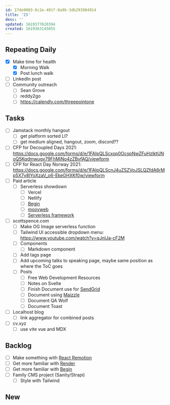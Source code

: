 ```yaml
---
id: 17de9003-8c2e-491f-8a9b-3db293984914
title: '25'
desc: ''
updated: 1619377620394
created: 1619363145055
---
```


## Repeating Daily

- [x] Make time for health
  - [x] Morning Walk
  - [x] Post lunch walk
- [ ] LinkedIn post
- [ ] Community outreach
  - [ ] Sean Grove
  - [ ] reddy2go
  - [ ] https://calendly.com/threepointone

## Tasks

- [ ] Jamstack monthly hangout
  - [ ] get platform sorted LI?
  - [ ] get medium aligned, hangout, zoom, discord??
- [ ] CFP for Decoupled Days 2021:
      https://docs.google.com/forms/d/e/1FAIpQLScxop0OcspNwZFuHzlktUNoQ5Kqdmwugv79FhMiNo4zZBvfAQ/viewform
- [ ] CFP for React Day Norway 2021:
      https://docs.google.com/forms/d/e/1FAIpQLScnJ4uZSZVoJSLQZfdA6rMp5X7v8lYoXzaV_o6-EkeGHXKf0w/viewform
- [ ] Paid article
  - [ ] Serverless showdown
    - [ ] Vercel
    - [ ] Netlify
    - [ ] [Begin]
    - [ ] [moovweb]
    - [ ] [Serverless framework]
- [ ] scottspence.com
  - [ ] Make OG Image serverless function
  - [ ] Tailwind UI accessible dropdown menu:
        https://www.youtube.com/watch?v=qJnIJa-cF2M
  - [ ] Components
    - [ ] Markdown component
  - [ ] Add tags page
  - [ ] Add upcoming talks to speaking page, maybe same position as
        where the ToC goes
  - [ ] Posts
    - [ ] Free Web Development Resources
    - [ ] Notes on Svelte
    - [ ] Finish Document use for [SendGrid]
    - [ ] Document using [Maizzle]
    - [ ] Document QA Wolf
    - [ ] Document Toast
- [ ] Localhost blog
  - [ ] link aggregator for combined posts
- [ ] cv.xyz
  - [ ] use vite vue and MDX

## Backlog

- [ ] Make something with [React Remotion]
- [ ] Get more familiar with [Render]
- [ ] Get more familiar with [Begin]
- [ ] Family CMS project (Sanity/Strapi)
  - [ ] Style with Tailwind

## New

<!-- Links -->

[react remotion]:
  https://twitter.com/JNYBGR/status/1358824089960542208
[maizzle]: https://maizzle.com/
[sendgrid]: https://app.sendgrid.com
[render]: https://render.com/
[begin]: https://begin.com/
[invoice sitepoint]: https://www.sitepoint.com/write-for-us/
[moovweb]: https://www.moovweb.com/
[serverless framework]: https://www.serverless.com/
